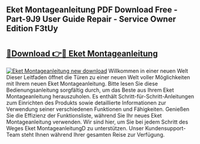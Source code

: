 ## Eket Montageanleitung PDF Download Free - Part-9J9 User Guide Repair - Service Owner Edition F3tUy

# <h2><a href="http://df6m2ib.blite.top/?on=Eket+Montageanleitung">🔗Download 👉🔴 Eket Montageanleitung</a></h2>

[![Eket Montageanleitung new download](https://i.imgur.com/lujVjoI.png)](http://df6m2ib.blite.top/?on=Eket+Montageanleitung)
Willkommen in einer neuen Welt Dieser Leitfaden öffnet die Türen zu einer neuen Welt voller Möglichkeiten mit Ihrem neuen Eket Montageanleitung. Bitte lesen Sie diese Bedienungsanleitung sorgfältig durch, um das Beste aus Ihrem Eket Montageanleitung herauszuholen. Es enthält Schritt-für-Schritt-Anleitungen zum Einrichten des Produkts sowie detaillierte Informationen zur Verwendung seiner verschiedenen Funktionen und Fähigkeiten. Genießen Sie die Effizienz der Funktionsliste, während Sie Ihr neues Eket Montageanleitung verwenden. Wir sind hier, um Sie bei jedem Schritt des Weges Eket MontageanleitungD zu unterstützen. Unser Kundensupport-Team steht Ihnen während Ihrer gesamten Reise zur Verfügung.
